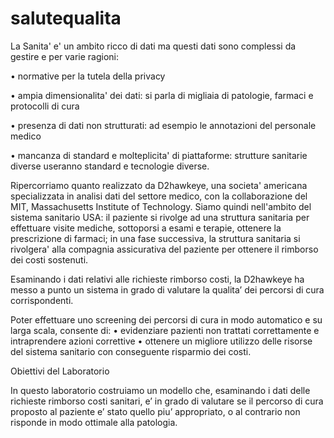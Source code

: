 # salutequalita

La Sanita' e' un ambito ricco di dati ma questi dati sono complessi da gestire e per varie ragioni:

• normative per la tutela della privacy

• ampia dimensionalita' dei dati: si parla di migliaia di patologie, farmaci e protocolli di cura

• presenza di dati non strutturati: ad esempio le annotazioni del personale medico

• mancanza di standard e molteplicita' di piattaforme: strutture sanitarie diverse useranno standard e tecnologie diverse.

Ripercorriamo quanto realizzato da D2hawkeye, una societa' americana specializzata in analisi dati del settore medico, con la collaborazione del MIT, Massachusetts Institute of Technology. Siamo quindi nell'ambito del sistema sanitario USA: il paziente si rivolge ad una struttura sanitaria per effettuare visite mediche, sottoporsi a esami e terapie, ottenere la prescrizione di farmaci; in una fase successiva, la struttura sanitaria si rivolgera' alla compagnia assicurativa del paziente per ottenere il rimborso dei costi sostenuti.

Esaminando i dati relativi alle richieste rimborso costi, la D2hawkeye ha messo a punto un sistema in grado di valutare la qualita’ dei percorsi di cura corrispondenti.

Poter effettuare uno screening dei percorsi di cura in modo automatico e su larga scala, consente di: • evidenziare pazienti non trattati correttamente e intraprendere azioni correttive • ottenere un migliore utilizzo delle risorse del sistema sanitario con conseguente risparmio dei costi.

Obiettivi del Laboratorio

In questo laboratorio costruiamo un modello che, esaminando i dati delle richieste rimborso costi sanitari, e’ in grado di valutare se il percorso di cura proposto al paziente e’ stato quello piu’ appropriato, o al contrario non risponde in modo ottimale alla patologia.
